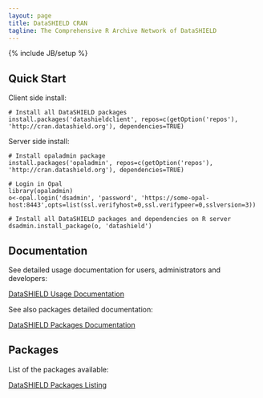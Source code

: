 ```yaml
---
layout: page
title: DataSHIELD CRAN
tagline: The Comprehensive R Archive Network of DataSHIELD
---
```

{% include JB/setup %}

## Quick Start

Client side install:

	# Install all DataSHIELD packages
	install.packages('datashieldclient', repos=c(getOption('repos'), 'http://cran.datashield.org'), dependencies=TRUE)

Server side install:
	
	# Install opaladmin package
	install.packages('opaladmin', repos=c(getOption('repos'), 'http://cran.datashield.org'), dependencies=TRUE)

	# Login in Opal
	library(opaladmin)
	o<-opal.login('dsadmin', 'password', 'https://some-opal-host:8443',opts=list(ssl.verifyhost=0,ssl.verifypeer=0,sslversion=3))

	# Install all DataSHIELD packages and dependencies on R server
	dsadmin.install_package(o, 'datashield')

## Documentation

See detailed usage documentation for users, administrators and developers:

<a href="http://datashield.github.io/documentation" class="btn btn-primary">DataSHIELD Usage Documentation</a>

See also packages detailed documentation:

<a href="web" class="btn btn-primary">DataSHIELD Packages Documentation</a>

## Packages

List of the packages available:

<a href="https://github.com/datashield/cran/tree/gh-pages/src/contrib" class="btn btn-inverse">DataSHIELD Packages Listing</a>

